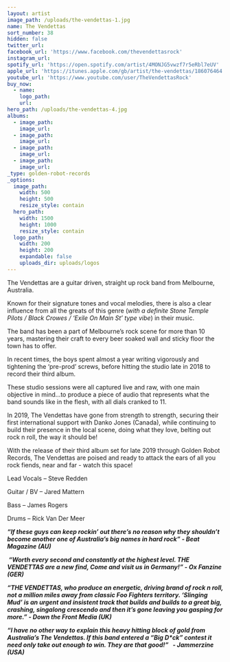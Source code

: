 ```yaml
---
layout: artist
image_path: /uploads/the-vendettas-1.jpg
name: The Vendettas
sort_number: 38
hidden: false
twitter_url:
facebook_url: 'https://www.facebook.com/thevendettasrock'
instagram_url:
spotify_url: 'https://open.spotify.com/artist/4MONJG5vwzf7r5eRbl7eUV'
apple_url: 'https://itunes.apple.com/gb/artist/the-vendettas/186076464'
youtube_url: 'https://www.youtube.com/user/TheVendettasRock'
buy_now:
  - name:
    logo_path:
    url:
hero_path: /uploads/the-vendettas-4.jpg
albums:
  - image_path:
    image_url:
  - image_path:
    image_url:
  - image_path:
    image_url:
  - image_path:
    image_url:
_type: golden-robot-records
_options:
  image_path:
    width: 500
    height: 500
    resize_style: contain
  hero_path:
    width: 1500
    height: 1000
    resize_style: contain
  logo_path:
    width: 200
    height: 200
    expandable: false
    uploads_dir: uploads/logos
---
```


The Vendettas are a guitar driven, straight up rock band from Melbourne, Australia.

Known for their signature tones and vocal melodies, there is also a clear influence from all the greats of this genre (*with a definite Stone Temple Pilots / Black Crowes / ‘Exile On Main St’ type vibe*) in their music.

The band has been a part of Melbourne’s rock scene for more than 10 years, mastering their craft to every beer soaked wall and sticky floor the town has to offer.

In recent times, the boys spent almost a year writing vigorously and tightening the ‘pre-prod’ screws, before hitting the studio late in 2018 to record their third album.

These studio sessions were all captured live and raw, with one main objective in mind…to produce a piece of audio that represents what the band sounds like in the flesh, with all dials cranked to 11.

In 2019, The Vendettas have gone from strength to strength, securing their first international support with Danko Jones (Canada), while continuing to build their presence in the local scene, doing what they love, belting out rock n roll, the way it should be\!

With the release of their third album set for late 2019 through Golden Robot Records, The Vendettas are poised and ready to attack the ears of all you rock fiends, near and far - watch this space\!

Lead Vocals – Steve Redden

Guitar / BV – Jared Mattern

Bass – James Rogers

Drums – Rick Van Der Meer

***“If these guys can keep rockin’ out there’s no reason why they shouldn’t become another one of Australia’s big names in hard rock” - Beat Magazine (AU)***

***&nbsp;“Worth every second and constantly at the highest level. THE VENDETTAS are a new find, Come and visit us in Germany\!” - Ox Fanzine (GER)***

***“THE VENDETTAS, who produce an energetic, driving brand of rock n roll, not a million miles away from classic Foo Fighters territory. ‘Slinging Mud’ is an urgent and insistent track that builds and builds to a great big, crashing, singalong crescendo and then it’s gone leaving you gasping for more.” - Down the Front Media (UK)***

***“I have no other way to explain this heavy hitting block of gold from Australia’s The Vendettas. If this band entered a “Big D\*ck” contest it need only take out enough to win. They are that good\!” &nbsp; - Jammerzine (USA)***